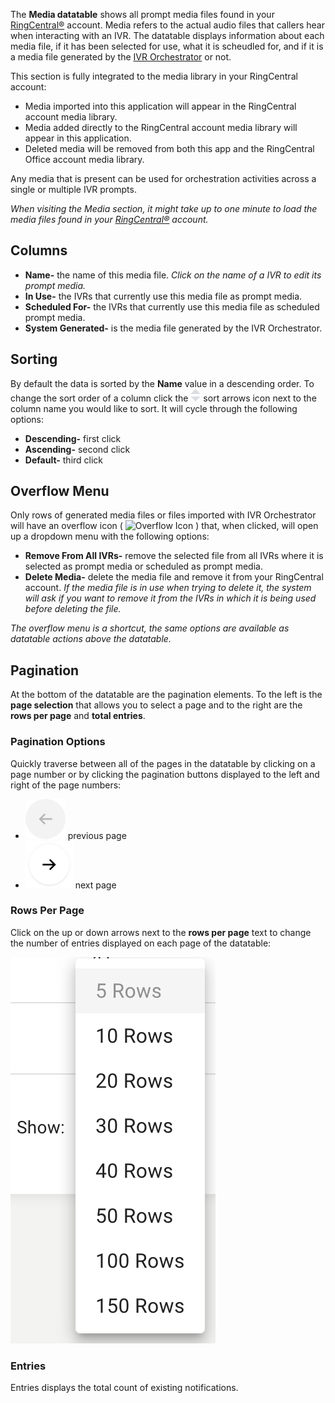 The **Media datatable** shows all prompt media files found in your [RingCentral®](https://ringcentral.com) account. Media refers to the actual audio files that callers hear when interacting with an IVR. The datatable displays information about each media file, if it has been selected for use, what it is scheudled for, and if it is a media file generated by the [IVR Orchestrator](https://ivrorchestrator.ps.ringcentral.com) or not.

This section is fully integrated to the media library in your RingCentral account:

* Media imported into this application will appear in the RingCentral account media library.
* Media added directly to the RingCentral account media library will appear in this application.
* Deleted media will be removed from both this app and the RingCentral Office account media library.

Any media that is present can be used for orchestration activities across a single or multiple IVR prompts.

*When visiting the Media section, it might take up to one minute to load the media files found in your [RingCentral®](https://ringcentral.com) account.*

## Columns
* **Name-** the name of this media file. *Click on the name of a IVR to edit its prompt media.*
* **In Use-** the IVRs that currently use this media file as prompt media.
* **Scheduled For-** the IVRs that currently use this media file as scheduled prompt media.
* **System Generated-** is the media file generated by the IVR Orchestrator.

## Sorting
By default the data is sorted by the **Name** value in a descending order. To change the sort order of a column click the ![Sort arrows icon](../assets/sort.svg "Sort arrows icon") sort arrows icon next to the column name you would like to sort. It will cycle through the following options:

* **Descending-** first click
* **Ascending-** second click
* **Default-** third click

## Overflow Menu
Only rows of generated media files or files imported with IVR Orchestrator will have an overflow icon ( ![Overflow Icon](../assets/overflow-icon.svg "Overflow Icon") ) that, when clicked, will open up a dropdown menu with the following options:

* **Remove From All IVRs-** remove the selected file from all IVRs where it is selected as prompt media or scheduled as prompt media.
* **Delete Media-** delete the media file and remove it from your RingCentral account. *If the media file is in use when trying to delete it, the system will ask if you want to remove it from the IVRs in which it is being used before deleting the file.* 

*The overflow menu is a shortcut, the same options are available as datatable actions above the datatable.*

## Pagination
At the bottom of the datatable are the pagination elements. To the left is the **page selection** that allows you to select a page and to the right are the **rows per page** and **total entries**.

### Pagination Options
Quickly traverse between all of the pages in the datatable by clicking on a page number or by clicking the pagination buttons displayed to the left and right of the page numbers:

* ![Previous Page Icon](../assets/back.svg "Previous Page Icon") previous page
* ![Next Page Icon](../assets/next.svg "Next Page Icon") next page

### Rows Per Page
Click on the up or down arrows next to the **rows per page** text to change the number of entries displayed on each page of the datatable:

![Rows Per Page](../assets/rows-per-page.png "Rows Per Page")

### Entries
Entries displays the total count of existing notifications.